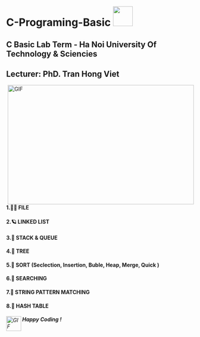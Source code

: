 <!DOCTYPE html>
<html lang="en">
<head>
    <meta charset="UTF-8">
    <meta http-equiv="X-UA-Compatible" content="IE=edge">
    <meta name="viewport" content="width=device-width, initial-scale=1.0">
</head>
<body>
    <h1>C-Programing-Basic  <img src="https://media.giphy.com/media/5MK2xrwtg1zTjr2Ebk/giphy.gif" width="53"></h1>
    <h2>C Basic Lab Term - Ha Noi University Of Technology & Sciencies</h2>
    <h2> Lecturer: PhD. Tran Hong Viet</h2>
    <img align="right" alt="GIF" src="https://github.com/abhisheknaiidu/abhisheknaiidu/blob/master/code.gif?raw=true" width="500" height="320" />
    <h4>1.🤷‍♀️ FILE</h4>
    <h4>2.🪐 LINKED LIST</h4>
    <h4>3.🍔 STACK & QUEUE</h4>
    <h4>4.🌴 TREE</h4>
    <h4>5.🥣 SORT (Seclection, Insertion, Buble, Heap, Merge, Quick )</h4>
    <h4>6.🍇 SEARCHING</h4>
    <h4>7.🌾 STRING PATTERN MATCHING </h4>
    <h4>8.💛 HASH TABLE</h4>
    <h6><img align="left" alt="GIF" src="https://media.giphy.com/media/3ov9jNuZHW8MYPNi2k/giphy.gif" width="40"/> <strong>Happy Coding !</strong> </h6>
</body>
</html>
